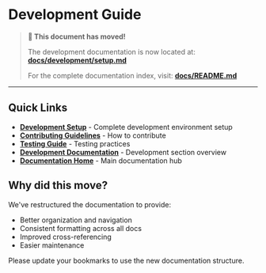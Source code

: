 # Development Guide

> **📍 This document has moved!**
> 
> The development documentation is now located at: **[docs/development/setup.md](docs/development/setup.md)**
>
> For the complete documentation index, visit: **[docs/README.md](docs/README.md)**

---

## Quick Links

- **[Development Setup](docs/development/setup.md)** - Complete development environment setup
- **[Contributing Guidelines](docs/development/contributing.md)** - How to contribute
- **[Testing Guide](docs/development/testing.md)** - Testing practices
- **[Development Documentation](docs/development/README.md)** - Development section overview
- **[Documentation Home](docs/README.md)** - Main documentation hub

## Why did this move?

We've restructured the documentation to provide:
- Better organization and navigation
- Consistent formatting across all docs
- Improved cross-referencing
- Easier maintenance

Please update your bookmarks to use the new documentation structure.

